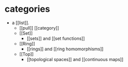 # categories

- a [[list]].
  - [[pull]] [[category]]
  - [[Set]]
    - [[sets]] and [[set functions]]
  - [[Ring]]
    - [[rings]] and [[ring homomorphisms]]
  - [[Top]]
    - [[topological spaces]] and [[continuous maps]]

